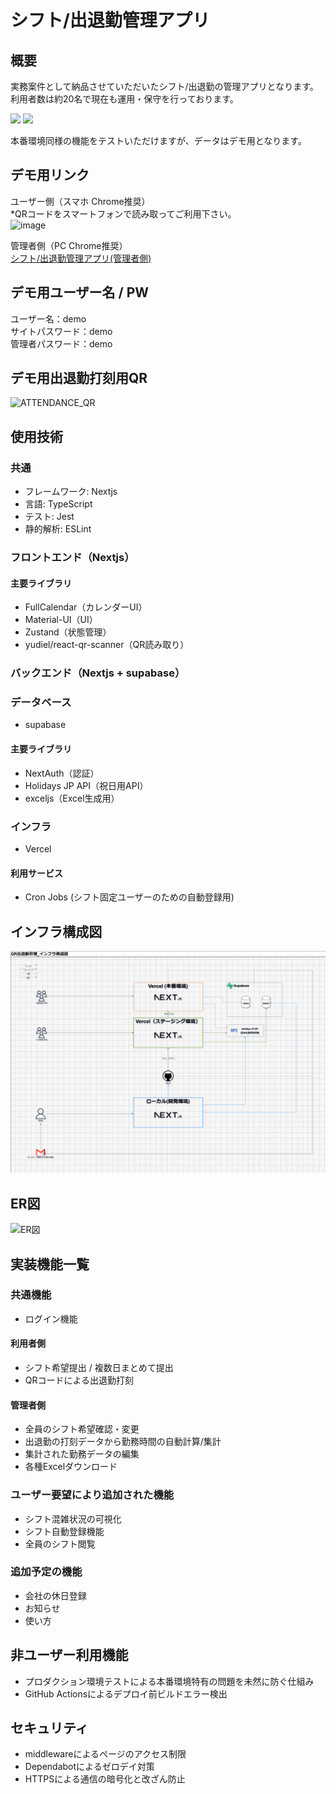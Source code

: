 # シフト/出退勤管理アプリ
## 概要
実務案件として納品させていただいたシフト/出退勤の管理アプリとなります。  
利用者数は約20名で現在も運用・保守を行っております。  

<img src="https://github.com/user-attachments/assets/12b19efc-2876-4b1a-ba4e-48b19de6ee9c" height="200" />
<img src="https://github.com/user-attachments/assets/07945322-e13b-4c9a-bf73-94ddfd4e87c4" height="200" />

本番環境同様の機能をテストいただけますが、データはデモ用となります。 

## デモ用リンク
ユーザー側（スマホ Chrome推奨）  
*QRコードをスマートフォンで読み取ってご利用下さい。  
![image](https://github.com/user-attachments/assets/572a648c-2b36-4c15-aa2d-ebaa3f8a972f)

管理者側（PC Chrome推奨）  
[シフト/出退勤管理アプリ(管理者側)]([https://shift-management-preview.vercel.app/login?role=admin](https://shift-management-preview.vercel.app/admin_login))

## デモ用ユーザー名 / PW
ユーザー名：demo  
サイトパスワード：demo  
管理者パスワード：demo  

## デモ用出退勤打刻用QR
![ATTENDANCE_QR](https://github.com/user-attachments/assets/018e06c6-3f83-4142-a142-5dac9367729a)


## 使用技術
### 共通
- フレームワーク: Nextjs
- 言語: TypeScript
- テスト: Jest
- 静的解析: ESLint

### フロントエンド（Nextjs）
#### 主要ライブラリ
- FullCalendar（カレンダーUI）
- Material-UI（UI） 
- Zustand（状態管理）
- yudiel/react-qr-scanner（QR読み取り）

### バックエンド（Nextjs + supabase）
### データベース
- supabase

#### 主要ライブラリ
- NextAuth（認証）
- Holidays JP API（祝日用API）
- exceljs（Excel生成用）

### インフラ
- Vercel

#### 利用サービス
- Cron Jobs (シフト固定ユーザーのための自動登録用)
## インフラ構成図
![インフラ構成図](documents/6_インフラ構成図.png)

## ER図
![ER図](documents/5_ER図.png)

## 実装機能一覧
### 共通機能
- ログイン機能

#### 利用者側
- シフト希望提出 / 複数日まとめて提出
- QRコードによる出退勤打刻

#### 管理者側
- 全員のシフト希望確認・変更
- 出退勤の打刻データから勤務時間の自動計算/集計
- 集計された勤務データの編集
- 各種Excelダウンロード

### ユーザー要望により追加された機能
- シフト混雑状況の可視化
- シフト自動登録機能
- 全員のシフト閲覧

### 追加予定の機能
- 会社の休日登録
- お知らせ
- 使い方

## 非ユーザー利用機能
- プロダクション環境テストによる本番環境特有の問題を未然に防ぐ仕組み
- GitHub Actionsによるデプロイ前ビルドエラー検出

## セキュリティ
- middlewareによるページのアクセス制限
- Dependabotによるゼロデイ対策
- HTTPSによる通信の暗号化と改ざん防止
